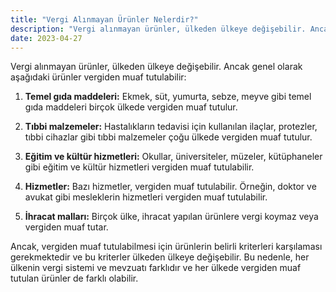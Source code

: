 ```yaml
---
title: "Vergi Alınmayan Ürünler Nelerdir?"
description: "Vergi alınmayan ürünler, ülkeden ülkeye değişebilir. Ancak genel olarak aşağıdaki ürünler vergiden muaf tutulabilir."
date: 2023-04-27
---
```


Vergi alınmayan ürünler, ülkeden ülkeye değişebilir. Ancak genel olarak aşağıdaki ürünler vergiden muaf tutulabilir:

1. **Temel gıda maddeleri:** Ekmek, süt, yumurta, sebze, meyve gibi temel gıda maddeleri birçok ülkede vergiden muaf
   tutulur.

2. **Tıbbi malzemeler:** Hastalıkların tedavisi için kullanılan ilaçlar, protezler, tıbbi cihazlar gibi tıbbi malzemeler
   çoğu ülkede vergiden muaf tutulur.

3. **Eğitim ve kültür hizmetleri:** Okullar, üniversiteler, müzeler, kütüphaneler gibi eğitim ve kültür hizmetleri
   vergiden muaf tutulabilir.

4. **Hizmetler:** Bazı hizmetler, vergiden muaf tutulabilir. Örneğin, doktor ve avukat gibi mesleklerin hizmetleri
   vergiden muaf tutulabilir.

5. **İhracat malları:** Birçok ülke, ihracat yapılan ürünlere vergi koymaz veya vergiden muaf tutar.

Ancak, vergiden muaf tutulabilmesi için ürünlerin belirli kriterleri karşılaması gerekmektedir ve bu kriterler ülkeden
ülkeye değişebilir. Bu nedenle, her ülkenin vergi sistemi ve mevzuatı farklıdır ve her ülkede vergiden muaf tutulan
ürünler de farklı olabilir.
